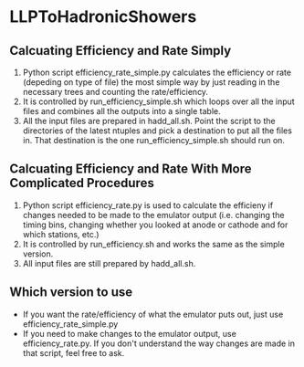 # LLPToHadronicShowers

## Calcuating Efficiency and Rate Simply
1) Python script efficiency_rate_simple.py calculates the efficiency or rate (depeding on type of file) the most simple way by just reading in the necessary trees and counting the rate/efficiency.
2) It is controlled by run_efficiency_simple.sh which loops over all the input files and combines all the outputs into a single table.
3) All the input files are prepared in hadd_all.sh. Point the script to the directories of the latest ntuples and pick a destination to put all the files in. That destination is the one run_efficiency_simple.sh should run on.

## Calcuating Efficiency and Rate With More Complicated Procedures
1) Python script efficiency_rate.py is used to calculate the efficieny if changes needed to be made to the emulator output (i.e. changing the timing bins, changing whether you looked at anode or cathode and for which stations, etc.)
2) It is controlled by run_efficiency.sh and works the same as the simple version.
3) All input files are still prepared by hadd_all.sh.

## Which version to use
* If you want the rate/efficiency of what the emulator puts out, just use efficiency_rate_simple.py
* If you need to make changes to the emulator output, use efficiency_rate.py. If you don't understand the way changes are made in that script, feel free to ask.

